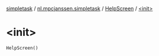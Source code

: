 [simpletask](../../index.md) / [nl.mpcjanssen.simpletask](../index.md) / [HelpScreen](index.md) / [&lt;init&gt;](.)

# &lt;init&gt;

`HelpScreen()`